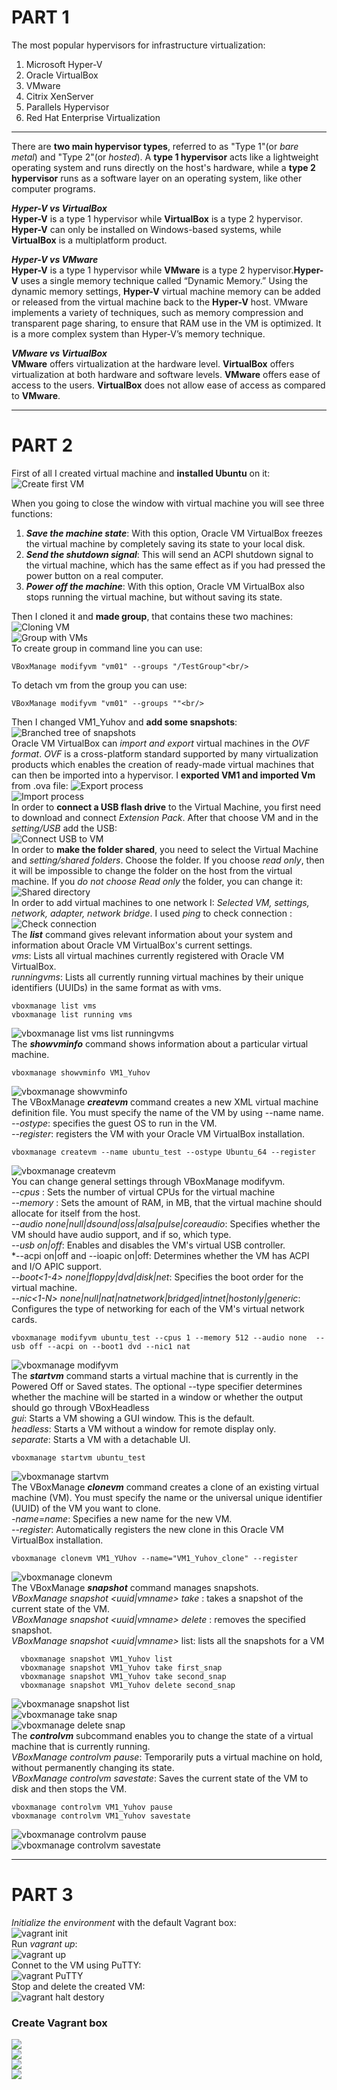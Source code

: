 # PART 1

The most popular hypervisors for infrastructure virtualization:<br />
1. Microsoft Hyper-V
2. Oracle VirtualBox
3. VMware
4. Citrix XenServer
5. Parallels Hypervisor
6. Red Hat Enterprise Virtualization

--------------

There are **two main hypervisor types**, referred to as "Type 1"(or *bare metal*) and "Type 2"(or *hosted*). A **type 1 hypervisor** acts like a lightweight operating system and runs directly on the host's hardware, while a **type 2 hypervisor** runs as a software layer on an operating system, like other computer programs.

***Hyper-V vs VirtualBox***<br/>
**Hyper-V** is a type 1 hypervisor while **VirtualBox** is a type 2 hypervisor. **Hyper-V** can only be installed on Windows-based systems, while **VirtualBox** is a multiplatform product.

***Hyper-V vs VMware*** <br/>
**Hyper-V** is a type 1 hypervisor while **VMware** is a type 2 hypervisor.**Hyper-V** uses a single memory technique called “Dynamic Memory.” Using the dynamic memory settings, **Hyper-V** virtual machine memory can be added or released from the virtual machine back to the **Hyper-V** host. VMware implements a variety of techniques, such as memory compression and transparent page sharing, to ensure that RAM use in the VM is optimized. It is a more complex system than Hyper-V’s memory technique.

***VMware vs VirtualBox*** <br/>
**VMware** offers virtualization at the hardware level. **VirtualBox** offers virtualization at both hardware and software levels. **VMware** offers ease of access to the users. **VirtualBox** does not allow ease of access as compared to **VMware**.

------------------

# PART 2
First of all I created virtual machine and **installed Ubuntu** on it:<br/>
![Create first VM](screenshots/Create%20first%20VM.png)

When you going to close the window with  virtual machine you will see three functions:
1. ***Save the machine state***: With this option, Oracle VM VirtualBox freezes the virtual machine by completely saving its state to your local disk.
2. ***Send the shutdown signal***: This will send an ACPI shutdown signal to the virtual machine, which has the same effect as if you had pressed the power button on a real computer. 
3. ***Power off the machine***: With this option, Oracle VM VirtualBox also stops running the virtual machine, but without saving its state.

Then I cloned it and **made group**, that contains these two machines:<br/>
![Cloning VM](screenshots/Cloning%20VM.png)<br/>
![Group with VMs](screenshots/Group%20with%20VMs.png)<br/>
To create group in command line you can use:<br/>
```
VBoxManage modifyvm "vm01" --groups "/TestGroup"<br/>
```
To detach vm from the group you can use:<br/>
```
VBoxManage modifyvm "vm01" --groups ""<br/>
```
Then I changed VM1_Yuhov and **add some snapshots**:
![Branched tree of snapshots](screenshots/Tree%20of%20snapshots.png)<br/>
Oracle VM VirtualBox can *import and export* virtual machines in the *OVF format*. *OVF* is a cross-platform standard supported by many virtualization products which enables the creation of ready-made virtual machines that can then be imported into a hypervisor. I **exported VM1 and imported Vm** from .ova file:
![Export process](screenshots/Export%20process.png)<br/>
![Import process](screenshots/Import%20process.png)<br/>
In order to **connect a USB flash drive** to the Virtual Machine, you first need to download and connect *Extension Pack*. After that choose VM and in the *setting/USB* add the USB:<br/>
![Connect USB to VM](screenshots/Connect%20USB%20to%20VM.png)<br/>
In order to **make the folder shared**, you need to select the Virtual Machine and *setting/shared folders*. Choose the folder. If you choose *read only*, then it will be impossible to change the folder on the host from the virtual machine. If you *do not choose Read only* the folder, you can change it:<br/>
![Shared directory](screenshots/Shared%20directory.png)<br/>
In order to add virtual machines to one network I: *Selected VM, settings, network, adapter, network bridge*. I used *ping* to check connection :<br/>
![Check connection](screenshots/Check%20%20connection.png)<br/>
The ***list*** command gives relevant information about your system and information about Oracle VM VirtualBox's current settings.<br/>
*vms*: Lists all virtual machines currently registered with Oracle VM VirtualBox. <br/>
*runningvms*: Lists all currently running virtual machines by their unique identifiers (UUIDs) in the same format as with vms.<br/>
```
vboxmanage list vms
vboxmanage list running vms
```
![vboxmanage list vms list runningvms](screenshots/vboxmanage%20list%20vms%20list%20runningvms.png)<br/>
The ***showvminfo*** command shows information about a particular virtual machine.
```
vboxmanage showvminfo VM1_Yuhov
```
![vboxmanage showvminfo](screenshots/vboxmanage%20showvminfo.png)<br/>
The VBoxManage ***createvm*** command creates a new XML virtual machine definition file. You must specify the name of the VM by using --name name. <br/>
*--ostype*: specifies the guest OS to run in the VM. <br/>
*--register*: registers the VM with your Oracle VM VirtualBox installation.
```
vboxmanage createvm --name ubuntu_test --ostype Ubuntu_64 --register
```
![vboxmanage createvm](screenshots/vboxmanage%20createvm.png)<br/>
You can change general settings through VBoxManage modifyvm. <br/>
*--cpus <cpucount>*: Sets the number of virtual CPUs for the virtual machine<br/>
*--memory <memorysize>*: Sets the amount of RAM, in MB, that the virtual machine should allocate for itself from the host. <br/>
*--audio none|null|dsound|oss|alsa|pulse|coreaudio*: Specifies whether the VM should have audio support, and if so, which type.<br/>
*--usb on|off*: Enables and disables the VM's virtual USB controller.<br/>
*--acpi on|off and --ioapic on|off: Determines whether the VM has ACPI and I/O APIC support.<br/>
*--boot<1-4> none|floppy|dvd|disk|net*: Specifies the boot order for the virtual machine. <br/>
*--nic<1-N> none|null|nat|natnetwork|bridged|intnet|hostonly|generic*: Configures the type of networking for each of the VM's virtual network cards. 
```
vboxmanage modifyvm ubuntu_test --cpus 1 --memory 512 --audio none  --usb off --acpi on --boot1 dvd --nic1 nat
```
![vboxmanage modifyvm](screenshots/vboxmanage%20modifyvm.png)<br/>
The ***startvm*** command starts a virtual machine that is currently in the Powered Off or Saved states. The optional --type specifier determines whether the machine will be started in a window or whether the output should go through VBoxHeadless<br/>
*gui*: Starts a VM showing a GUI window. This is the default.<br/>
*headless*: Starts a VM without a window for remote display only.<br/>
*separate*: Starts a VM with a detachable UI.
```
vboxmanage startvm ubuntu_test
```
![vboxmanage startvm](screenshots/vboxmanage%20startvm.png)<br/>
The VBoxManage ***clonevm*** command creates a clone of an existing virtual machine (VM). You must specify the name or the universal unique identifier (UUID) of the VM you want to clone.<br/>
*-name=name*: Specifies a new name for the new VM. <br/>
*--register*:  Automatically registers the new clone in this Oracle VM VirtualBox installation.
```
vboxmanage clonevm VM1_YUhov --name="VM1_Yuhov_clone" --register
```
![vboxmanage clonevm](screenshots/vboxmanage%20clonevm.png)<br/>
The VBoxManage ***snapshot*** command manages snapshots.<br/>
*VBoxManage snapshot <uuid|vmname> take <snapshot-name>*: takes a snapshot of the current state of the VM.<br/>
*VBoxManage snapshot <uuid|vmname> delete <snapshot-name>*: removes the specified snapshot.<br/>
*VBoxManage snapshot <uuid|vmname>* list: lists all the snapshots for a VM<br/>
```
  vboxmanage snapshot VM1_Yuhov list
  vboxmanage snapshot VM1_Yuhov take first_snap
  vboxmanage snapshot VM1_Yuhov take second_snap
  vboxmanage snapshot VM1_Yuhov delete second_snap
```
![vboxmanage snapshot list](screenshots/vboxmanage%20snapshot%20list.png)<br/>
![vboxmanage take snap](screenshots/vboxmanage%20take%20snap.png)<br/>
![vboxmanage delete snap](screenshots/vboxmanage%20delete%20snap.png)<br/>
The ***controlvm*** subcommand enables you to change the state of a virtual machine that is currently running.<br/>
*VBoxManage controlvm <vm> pause*: Temporarily puts a virtual machine on hold, without permanently changing its state. <br/>
*VBoxManage controlvm <vm> savestate*: Saves the current state of the VM to disk and then stops the VM.
```
vboxmanage controlvm VM1_Yuhov pause
vboxmanage controlvm VM1_Yuhov savestate
```
![vboxmanage controlvm pause](screenshots/vboxmanage%20controlvm%20pause.png)<br/>
![vboxmanage controlvm savestate](screenshots/vboxmanage%20controlvm%20savestate.png)<br/>

------------------

# PART 3
*Initialize the environment* with the default Vagrant box:<br/>
![vagrant init](screenshots/vagrant%20init.png)<br/>
Run *vagrant up*:<br/>
![vagrant up](screenshots/vagrant%20up.png)<br/>
Connet to the VM using PuTTY:<br/>
![vagrant PuTTY](screenshots/vagrant%20putty.png)<br/>
Stop and delete the created VM:<br/>
![vagrant halt destory](screenshots/vagrant%20halt%20destroy.png)<br/>

### Create Vagrant box

![](screenshots/create%20vagrant%20box%201.png)<br/>
![](screenshots/create%20vagrant%20box%202.png)<br/>
![](screenshots/create%20vagrant%20box%203.png)<br/>
![](screenshots/create%20vagrant%20box%204.png)<br/>

